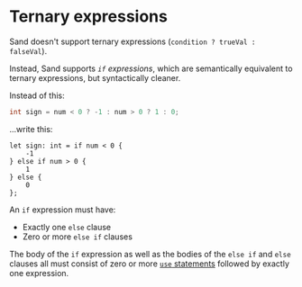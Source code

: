 # Ternary expressions

Sand doesn't support ternary expressions (`condition ? trueVal : falseVal`).

Instead, Sand supports _`if` expressions_, which are semantically equivalent to ternary expressions, but syntactically cleaner.

Instead of this:

```java
int sign = num < 0 ? -1 : num > 0 ? 1 : 0;
```

...write this:

```sand
let sign: int = if num < 0 {
    -1
} else if num > 0 {
    1
} else {
    0
};
```

An `if` expression must have:

- Exactly one `else` clause
- Zero or more `else if` clauses

The body of the `if` expression as well as the bodies of the `else if` and `else` clauses all must consist of zero or more [`use` statements](../aliases.md#use-statements) followed by exactly one expression.
